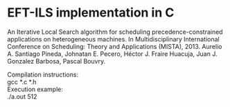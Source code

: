 # EFT-ILS implementation in C

An Iterative Local Search algorithm for scheduling precedence-constrained applications on heterogeneous machines. In Multidisciplinary International Conference on Scheduling: Theory and Applications (MISTA), 2013. Aurelio A. Santiago Pineda, Johnatan E. Pecero, Héctor J. Fraire Huacuja, Juan J. Gonzalez Barbosa, Pascal Bouvry.

Compilation instructions:\
gcc *.c *.h\
Execution example:\
./a.out 512

